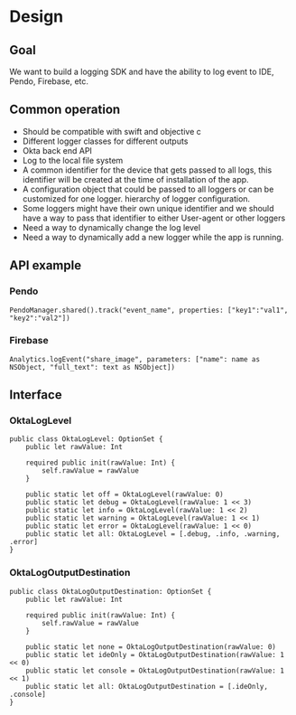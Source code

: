 # Design
## Goal
We want to build a logging SDK and have the ability to log event to IDE, Pendo, Firebase, etc.
## Common operation
- Should be compatible with swift and objective c
- Different logger classes for different outputs 
- Okta back end API
- Log to the local file system 
- A common identifier for the device that gets passed to all logs, this identifier will be created at the time of installation of the app.
- A configuration object that could be passed to all loggers or can be customized for one logger. hierarchy of logger configuration. 
- Some loggers might have their own unique identifier and we should have a way to pass that identifier to either User-agent or other loggers 
- Need a way to dynamically change the log level 
- Need a way to dynamically add a new logger while the app is running. 
## API example
### Pendo
```
PendoManager.shared().track("event_name", properties: ["key1":"val1", "key2":"val2"])
```
### Firebase
```
Analytics.logEvent("share_image", parameters: ["name": name as NSObject, "full_text": text as NSObject])
```
## Interface
### OktaLogLevel
```
public class OktaLogLevel: OptionSet {
    public let rawValue: Int

    required public init(rawValue: Int) {
        self.rawValue = rawValue
    }

    public static let off = OktaLogLevel(rawValue: 0)
    public static let debug = OktaLogLevel(rawValue: 1 << 3)
    public static let info = OktaLogLevel(rawValue: 1 << 2)
    public static let warning = OktaLogLevel(rawValue: 1 << 1)
    public static let error = OktaLogLevel(rawValue: 1 << 0)
    public static let all: OktaLogLevel = [.debug, .info, .warning, .error]
}
```
### OktaLogOutputDestination
```
public class OktaLogOutputDestination: OptionSet {
    public let rawValue: Int

    required public init(rawValue: Int) {
        self.rawValue = rawValue
    }

    public static let none = OktaLogOutputDestination(rawValue: 0)
    public static let ideOnly = OktaLogOutputDestination(rawValue: 1 << 0)
    public static let console = OktaLogOutputDestination(rawValue: 1 << 1)
    public static let all: OktaLogOutputDestination = [.ideOnly, .console]
}

```
